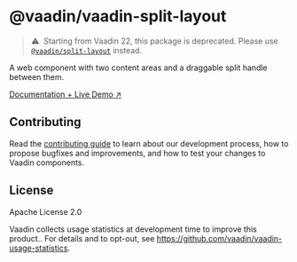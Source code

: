 # @vaadin/vaadin-split-layout

> ⚠️&nbsp; Starting from Vaadin 22, this package is deprecated.
> Please use [`@vaadin/split-layout`](https://www.npmjs.com/package/@vaadin/split-layout) instead.

A web component with two content areas and a draggable split handle between them.

[Documentation + Live Demo ↗](https://vaadin.com/docs/latest/ds/components/split-layout)

## Contributing

Read the [contributing guide](https://vaadin.com/docs/latest/guide/contributing/overview) to learn about our development
process, how to propose bugfixes and improvements, and how to test your changes to Vaadin components.

## License

Apache License 2.0

Vaadin collects usage statistics at development time to improve this product..
For details and to opt-out, see https://github.com/vaadin/vaadin-usage-statistics.
